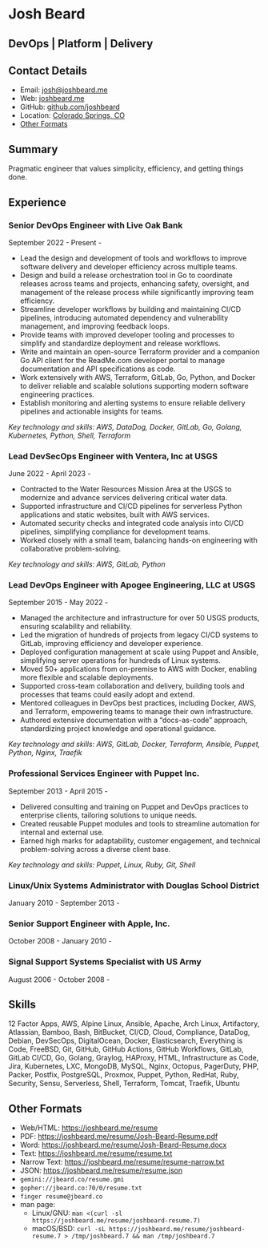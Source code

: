# Josh Beard

## DevOps | Platform | Delivery

## Contact Details

* Email: [josh@joshbeard.me](mailto:josh@joshbeard.me)
* Web: [joshbeard.me](https://joshbeard.me)
* GitHub: [github.com/joshbeard](https://github.com/joshbeard)
* Location: [Colorado Springs, CO](https://en.wikipedia.org/wiki/Colorado_Springs,_Colorado)
* [Other Formats](#other-formats)

## Summary

Pragmatic engineer that values simplicity, efficiency, and getting things done.


## Experience

### Senior DevOps Engineer with Live Oak Bank

September 2022 - Present - 

* Lead the design and development of tools and workflows to improve software delivery and developer efficiency across multiple teams.
* Design and build a release orchestration tool in Go to coordinate releases across teams and projects, enhancing safety, oversight, and management of the release process while significantly improving team efficiency.
* Streamline developer workflows by building and maintaining CI/CD pipelines, introducing automated dependency and vulnerability management, and improving feedback loops.
* Provide teams with improved developer tooling and processes to simplify and standardize deployment and release workflows.
* Write and maintain an open-source Terraform provider and a companion Go API client for the ReadMe.com developer portal to manage documentation and API specifications as code.
* Work extensively with AWS, Terraform, GitLab, Go, Python, and Docker to deliver reliable and scalable solutions supporting modern software engineering practices.
* Establish monitoring and alerting systems to ensure reliable delivery pipelines and actionable insights for teams.

_Key technology and skills: AWS, DataDog, Docker, GitLab, Go, Golang, Kubernetes, Python, Shell, Terraform_

### Lead DevSecOps Engineer with Ventera, Inc at USGS

June 2022 - April 2023 - 

* Contracted to the Water Resources Mission Area at the USGS to modernize and advance services delivering critical water data.
* Supported infrastructure and CI/CD pipelines for serverless Python applications and static websites, built with AWS services.
* Automated security checks and integrated code analysis into CI/CD pipelines, simplifying compliance for development teams.
* Worked closely with a small team, balancing hands-on engineering with collaborative problem-solving.

_Key technology and skills: AWS, GitLab, Python_

### Lead DevOps Engineer with Apogee Engineering, LLC at USGS

September 2015 - May 2022 - 

* Managed the architecture and infrastructure for over 50 USGS products, ensuring scalability and reliability.
* Led the migration of hundreds of projects from legacy CI/CD systems to GitLab, improving efficiency and developer experience.
* Deployed configuration management at scale using Puppet and Ansible, simplifying server operations for hundreds of Linux systems.
* Moved 50+ applications from on-premise to AWS with Docker, enabling more flexible and scalable deployments.
* Supported cross-team collaboration and delivery, building tools and processes that teams could easily adopt and extend.
* Mentored colleagues in DevOps best practices, including Docker, AWS, and Terraform, empowering teams to manage their own infrastructure.
* Authored extensive documentation with a “docs-as-code” approach, standardizing project knowledge and operational guidance.

_Key technology and skills: AWS, GitLab, Docker, Terraform, Ansible, Puppet, Python, Nginx, Traefik_

### Professional Services Engineer with Puppet Inc.

September 2013 - April 2015 - 

* Delivered consulting and training on Puppet and DevOps practices to enterprise clients, tailoring solutions to unique needs.
* Created reusable Puppet modules and tools to streamline automation for internal and external use.
* Earned high marks for adaptability, customer engagement, and technical problem-solving across a diverse client base.

_Key technology and skills: Puppet, Linux, Ruby, Git, Shell_

### Linux/Unix Systems Administrator with Douglas School District

January 2010 - September 2013 - 


### Senior Support Engineer with Apple, Inc.

October 2008 - January 2010 - 


### Signal Support Systems Specialist with US Army

August 2006 - October 2008 - 


## Skills

12 Factor Apps, AWS, Alpine Linux, Ansible, Apache, Arch Linux, Artifactory, Atlassian, Bamboo, Bash, BitBucket, CI/CD, Cloud, Compliance, DataDog, Debian, DevSecOps, DigitalOcean, Docker, Elasticsearch, Everything is Code, FreeBSD, Git, GitHub, GitHub Actions, GitHub Workflows, GitLab, GitLab CI/CD, Go, Golang, Graylog, HAProxy, HTML, Infrastructure as Code, Jira, Kubernetes, LXC, MongoDB, MySQL, Nginx, Octopus, PagerDuty, PHP, Packer, Postfix, PostgreSQL, Proxmox, Puppet, Python, RedHat, Ruby, Security, Sensu, Serverless, Shell, Terraform, Tomcat, Traefik, Ubuntu

## Other Formats

* Web/HTML: <https://joshbeard.me/resume>
* PDF: <https://joshbeard.me/resume/Josh-Beard-Resume.pdf>
* Word: <https://joshbeard.me/resume/Josh-Beard-Resume.docx>
* Text: <https://joshbeard.me/resume/resume.txt>
* Narrow Text: <https://joshbeard.me/resume/resume-narrow.txt>
* JSON: <https://joshbeard.me/resume/resume.json>
* `gemini://jbeard.co/resume.gmi`
* `gopher://jbeard.co:70/0/resume.txt`
* `finger resume@jbeard.co`
* man page:
  * Linux/GNU: `man <(curl -sl https://joshbeard.me/resume/joshbeard-resume.7)`
  * macOS/BSD: `curl -sL https://joshbeard.me/resume/joshbeard-resume.7 > /tmp/joshbeard.7 && man /tmp/joshbeard.7
`

